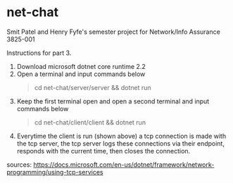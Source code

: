 # net-chat
Smit Patel and Henry Fyfe's semester project for Network/Info Assurance 3825-001

Instructions for part 3.
  1. Download microsoft dotnet core runtime 2.2
  2. Open a terminal and input commands below
      >cd net-chat/server/server &&
      >dotnet run
  3. Keep the first terminal open and open a second terminal and input commands below
      >cd net-chat/client/client &&
      >dotnet run
  4. Everytime the client is run (shown above) a tcp connection is made with the tcp server,
     the tcp server logs these connections via their endpoint, responds with the current time,
     then closes the connection.

sources: 
https://docs.microsoft.com/en-us/dotnet/framework/network-programming/using-tcp-services
